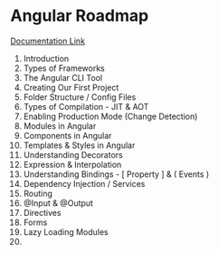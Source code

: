 # Angular Roadmap

[Documentation Link](https://angular.io/docs)

<!-- Todo: Add Links -->
1. Introduction
2. Types of Frameworks
3. The Angular CLI Tool
4. Creating Our First Project
5. Folder Structure / Config Files
6. Types of Compilation - JIT & AOT
7. Enabling Production Mode (Change Detection)
8. Modules in Angular
9. Components in Angular
10. Templates & Styles in Angular
11. Understanding Decorators
12. Expression & Interpolation
13. Understanding Bindings - [ Property ] & ( Events )
14. Dependency Injection / Services
15. Routing
16. @Input & @Output
17. Directives
18. Forms
19. Lazy Loading Modules
20. 
